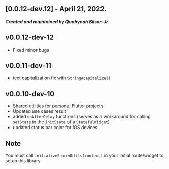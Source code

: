 ## [0.0.12-dev.12] - April 21, 2022.
##### Created and maintained by <strong>Quabynah Bilson Jr.</strong>

## v0.0.12-dev-12
- Fixed minor bugs

## v0.0.11-dev-11
- text capitalization fix with `String#capitalize()`

## v0.0.10-dev-10
- Shared utilities for personal Flutter projects
- Updated use cases result
- added `doAfterDelay` functions (serves as a workaround for calling `setState` in the `initState` of
  a `StatefulWidget`)
- updated status bar color for IOS devices


## Note

You must call `initializeSharedUtils(context)` in your initial route/widget to setup this library
